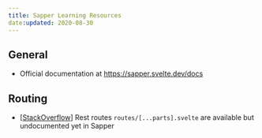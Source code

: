 ```yaml
---
title: Sapper Learning Resources
date:updated: 2020-08-30
---
```


## General

- Official documentation at <https://sapper.svelte.dev/docs>

## Routing

- [[StackOverflow](https://stackoverflow.com/questions/56403072/how-do-you-create-routes-with-optional-parameters-in-sapper)] Rest routes `routes/[...parts].svelte` are available but undocumented yet in Sapper
